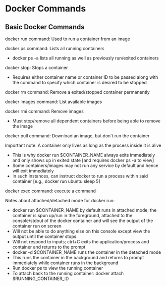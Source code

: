 # Docker Commands # 

## Basic Docker Commands ## 

docker run command: Used to run a container from an image 

docker ps command: Lists all running containers 
* docker ps -a lists all running as well as previously run/exited containers 

docker stop: Stops a container 
* Requires either container name or container ID to be passed along with the command to specify which container is desired to be stopped 

docker rm command: Remove a exited/stopped container permanently 

docker images command: List available images 

docker rmi command: Remove images 
* Must stop/remove all dependent containers before being able to remove the image 

docker pull command: Download an image, but don't run the container 

Important note: A container only lives as long as the process inside it is alive 
* This is why docker run $CONTAINER_NAME always exits immediately and only shows up in exited state [and requires docker ps -a to view] 
* Some containers/images may not run any service by default and hence will exit immediately 
* In such instances, can instruct docker to run a process within said container [e.g., docker run ubuntu sleep 5] 

docker exec command: execute a command 

Notes about attached/detached mode for docker run: 
* docker run $CONTAINER_NAME by default runs in attached mode; the container is spun up/run in the foreground, attached to the console/stdout of the docker container and will see the output of the container run on screen 
* Will not be able to do anything else on this console except view the output until the container stops 
* Will not respond to inputs; ctrl+C exits the application/process and container and returns to the prompt 
* docker -d $CONTAINER_NAME runs the container in the detached mode 
* This runs the container in the background and returns to prompt immediately while container runs in the background 
* Run docker ps to view the running container 
* To attach back to the running container: docker attach $RUNNING_CONTAINER_ID 